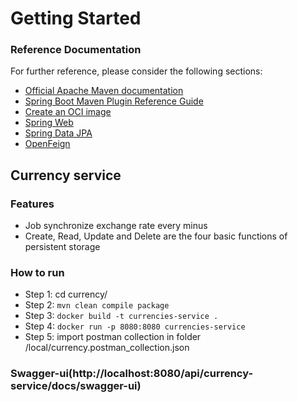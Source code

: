 # Getting Started

### Reference Documentation
For further reference, please consider the following sections:

* [Official Apache Maven documentation](https://maven.apache.org/guides/index.html)
* [Spring Boot Maven Plugin Reference Guide](https://docs.spring.io/spring-boot/docs/3.1.11/maven-plugin/reference/html/)
* [Create an OCI image](https://docs.spring.io/spring-boot/docs/3.1.11/maven-plugin/reference/html/#build-image)
* [Spring Web](https://docs.spring.io/spring-boot/docs/3.1.11/reference/htmlsingle/index.html#web)
* [Spring Data JPA](https://docs.spring.io/spring-boot/docs/3.1.11/reference/htmlsingle/index.html#data.sql.jpa-and-spring-data)
* [OpenFeign](https://docs.spring.io/spring-cloud-openfeign/docs/current/reference/html/)

## Currency service
### Features
- Job synchronize exchange rate every minus
- Create, Read, Update and Delete are the four basic functions of persistent storage
### How to run
- Step 1: cd currency/
- Step 2: ```mvn clean compile package```
- Step 3: ``` docker build -t currencies-service . ```
- Step 4: ``` docker run -p 8080:8080 currencies-service ```
- Step 5: import postman collection in folder /local/currency.postman_collection.json
### Swagger-ui(http://localhost:8080/api/currency-service/docs/swagger-ui)
